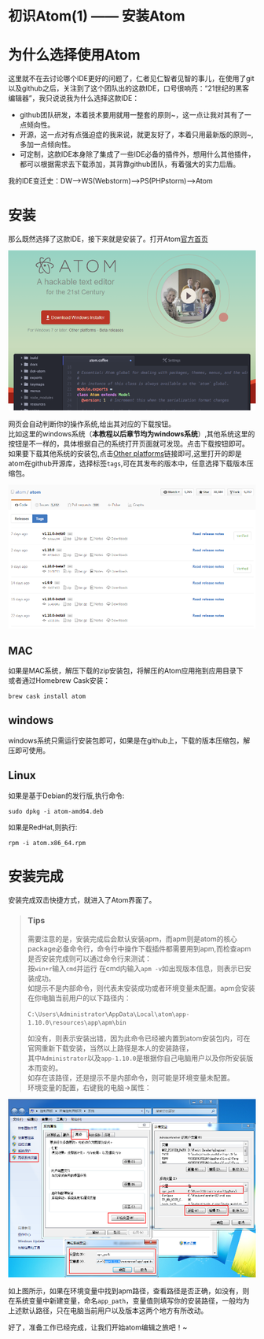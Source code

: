 # 初识Atom(1) —— 安装Atom

# 为什么选择使用Atom
这里就不在去讨论哪个IDE更好的问题了，仁者见仁智者见智的事儿，在使用了git以及github之后，关注到了这个团队出的这款IDE，口号很响亮：“21世纪的黑客编辑器”，我只说说我为什么选择这款IDE：

* github团队研发，本着技术要用就用一整套的原则~，这一点让我对其有了一点倾向性。
* 开源，这一点对有点强迫症的我来说，就更友好了，本着只用最新版的原则~,多加一点倾向性。
* 可定制，这款IDE本身除了集成了一些IDE必备的插件外，想用什么其他插件，都可以根据需求去下载添加，其背靠github团队，有着强大的实力后盾。

我的IDE变迁史：DW-->WS(Webstorm)-->PS(PHPstorm)-->Atom

# 安装
那么既然选择了这款IDE，接下来就是安装了。打开Atom[官方首页][1]

![下载atom页面][2]

网页会自动判断你的操作系统,给出其对应的下载按钮。<br />
比如这里的windows系统（**本教程以后章节均为windows系统**）,其他系统这里的按钮是不一样的，具体根据自己的系统打开页面就可发现。点击下载按钮即可。<br />
如果要下载其他系统的安装包,点击[Other platforms][3]链接即可,这里打开的即是atom在github开源库，选择标签`tags`,可在其发布的版本中，任意选择下载版本压缩包。

![版本页面][4]

## MAC
如果是MAC系统，解压下载的zip安装包，将解压的Atom应用拖到应用目录下<br />
或者通过Homebrew Cask安装：
```
brew cask install atom
```
## windows
windows系统只需运行安装包即可，如果是在github上，下载的版本压缩包，解压即可使用。

## Linux
如果是基于Debian的发行版,执行命令:
```
sudo dpkg -i atom-amd64.deb
```
如果是RedHat,则执行:
```
rpm -i atom.x86_64.rpm
```

# 安装完成
安装完成双击快捷方式，就进入了Atom界面了。

> ### Tips
> 需要注意的是，安装完成后会默认安装apm，而apm则是atom的核心package必备命令行，命令行中操作下载插件都需要用到apm,而检查apm是否安装完成则可以通过命令行来测试：<br />
> 按`win+r`输入`cmd`并运行 在cmd内输入`apm -v`如出现版本信息，则表示已安装成功。<br />
> 如提示不是内部命令，则代表未安装成功或者环境变量未配置。apm会安装在你电脑当前用户的以下路径内：
>
> `C:\Users\Administrator\AppData\Local\atom\app-1.10.0\resources\app\apm\bin`
>
> 如没有，则表示安装出错，因为此命令已经被内置到atom安装包内，可在官网重新下载安装，当然以上路径是本人的安装路径，<br />
> 其中`Administrator`以及`app-1.10.0`是根据你自己电脑用户以及你所安装版本而变的。<br />
> 如存在该路径，还是提示不是内部命令，则可能是环境变量未配置。<br />
> 环境变量的配置，右键我的电脑->属性：

![环境变量配置示意图][5]

如上图所示，如果在环境变量中找到apm路径，查看路径是否正确，如没有，则在系统变量中新建变量，命名`app_path`，变量值则填写你的安装路径，一般均为上述默认路径，只在电脑当前用户以及版本这两个地方有所改动。

好了，准备工作已经完成，让我们开始atom编辑之旅吧！~

[1]:https://atom.io/ "Atom官网"
[2]:https://github.com/kaivin/atom/raw/master/images/install/download.png "下载示意图"
[3]:https://github.com/atom/atom/releases/ "发布版本"
[4]:https://github.com/kaivin/atom/raw/master/images/install/github.png "版本发布示意图"
[5]:https://github.com/kaivin/atom/raw/master/images/install/path.png "环境变量配置示意图"
